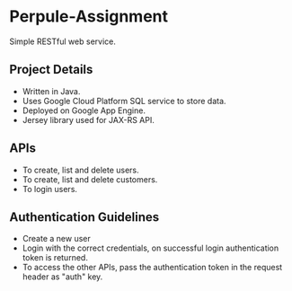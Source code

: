 # Perpule-Assignment
  Simple RESTful web service.
## Project Details
  * Written in Java. 
  * Uses Google Cloud Platform SQL service to store data.
  * Deployed on Google App Engine.
  * Jersey library used for JAX-RS API.
## APIs
  * To create, list and delete users.
  * To create, list and delete customers.
  * To login users.
## Authentication Guidelines
  * Create a new user
  * Login with the correct credentials, on successful login authentication token is returned.
  * To access the other APIs, pass the authentication token in the request header as "auth" key.
